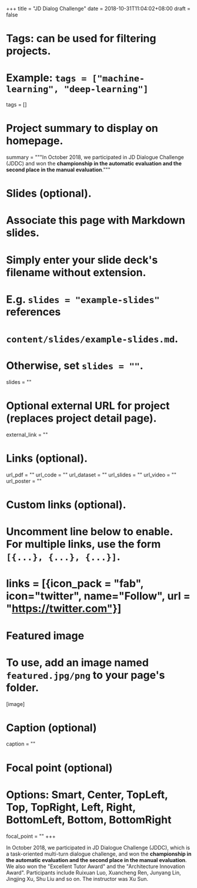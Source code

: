 +++
title = "JD Dialog Challenge"
date = 2018-10-31T11:04:02+08:00
draft = false

# Tags: can be used for filtering projects.
# Example: `tags = ["machine-learning", "deep-learning"]`
tags = []

# Project summary to display on homepage.
summary = """In October 2018, we participated in JD Dialogue Challenge (JDDC) and won the **championship in the automatic evaluation and the second place in the manual evaluation**."""

# Slides (optional).
#   Associate this page with Markdown slides.
#   Simply enter your slide deck's filename without extension.
#   E.g. `slides = "example-slides"` references 
#   `content/slides/example-slides.md`.
#   Otherwise, set `slides = ""`.
slides = ""

# Optional external URL for project (replaces project detail page).
external_link = ""

# Links (optional).
url_pdf = ""
url_code = ""
url_dataset = ""
url_slides = ""
url_video = ""
url_poster = ""

# Custom links (optional).
#   Uncomment line below to enable. For multiple links, use the form `[{...}, {...}, {...}]`.
# links = [{icon_pack = "fab", icon="twitter", name="Follow", url = "https://twitter.com"}]

# Featured image
# To use, add an image named `featured.jpg/png` to your page's folder. 
[image]
  # Caption (optional)
  caption = ""

  # Focal point (optional)
  # Options: Smart, Center, TopLeft, Top, TopRight, Left, Right, BottomLeft, Bottom, BottomRight
  focal_point = ""
+++

In October 2018, we participated in JD Dialogue Challenge (JDDC), which is a task-oriented multi-turn dialogue challenge, and won the **championship in the automatic evaluation and the second place in the manual evaluation**. We also won the "Excellent Tutor Award" and the "Architecture Innovation Award". Participants include Ruixuan Luo, Xuancheng Ren, Junyang Lin, Jingjing Xu, Shu Liu and so on. The instructor was Xu Sun.
